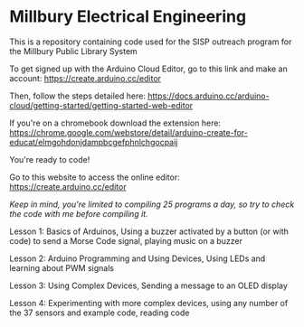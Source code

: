 # Millbury Electrical Engineering
This is a repository containing code used for the SISP outreach program for the Millbury Public Library System

To get signed up with the Arduino Cloud Editor, go to this link and make an account: https://create.arduino.cc/editor

Then, follow the steps detailed here: https://docs.arduino.cc/arduino-cloud/getting-started/getting-started-web-editor

If you're on a chromebook download the extension here: https://chrome.google.com/webstore/detail/arduino-create-for-educat/elmgohdonjdampbcgefphnlchgocpaij

You're ready to code!

Go to this website to access the online editor: https://create.arduino.cc/editor

*Keep in mind, you're limited to compiling 25 programs a day, so try to check the code with me before compiling it.*

Lesson 1: Basics of Arduinos, Using a buzzer activated by a button (or with code) to send a Morse Code signal, playing music on a  buzzer

Lesson 2: Arduino Programming and Using Devices, Using LEDs and learning about PWM signals

Lesson 3: Using Complex Devices, Sending a message to an OLED display

Lesson 4: Experimenting with more complex devices, using any number of the 37 sensors and example code, reading code
